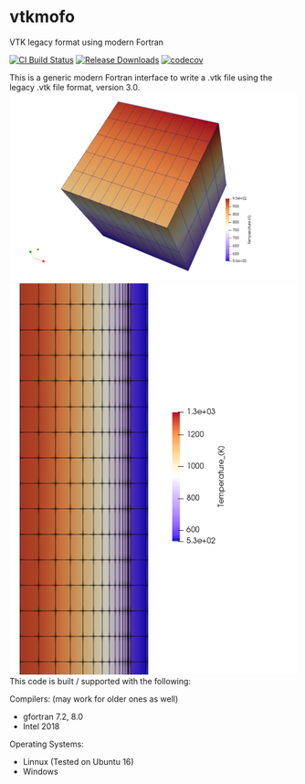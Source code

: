 # vtkmofo
VTK legacy format using modern Fortran

[![CI Build Status][build image]](https://travis-ci.org/porteri/vtkmofo)
[![Release Downloads][download image]](https://github.com/porteri/vtkmofo/releases)
[![codecov][codecov image]](https://codecov.io/gh/porteri/vtkmofo)

This is a generic modern Fortran interface to write a .vtk file using the legacy .vtk file format, version 3.0.
![Cube_3d](files/cube_image.png?raw=true "Cube example")
![Cylinder_2d](files/cylinder_image_2d.png?raw=true "Cylinder 2D example")
This code is built / supported with the following:

Compilers: (may work for older ones as well)
 - gfortran 7.2, 8.0
 - Intel 2018

Operating Systems:
 - Linnux (Tested on Ubuntu 16)
 - Windows

[Hyperlinks]:#
[build image]: https://img.shields.io/travis-ci/porteri/vtkmofo/master.svg?style=flat-square "Travis-CI build badge"
[download image]: https://img.shields.io/github/downloads/porteri/vtkmofo/total.svg?style=flat-square "Download count badge"
[codecov image]: https://codecov.io/gh/porteri/vtkmofo/branch/master/graph/badge.svg
